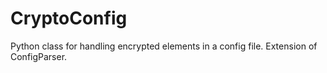 # CryptoConfig
Python class for handling encrypted elements in a config file. Extension of ConfigParser.
